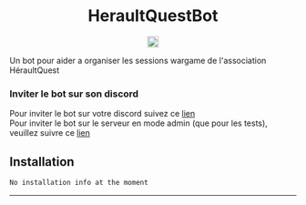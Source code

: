 <h1 align="center">HeraultQuestBot</h1>
<p align="center">
<a href="https://pypi.org/project/hikari"><img height="20" alt="Supported python versions" src="https://img.shields.io/pypi/pyversions/hikari"></a>
</p>

Un bot pour aider a organiser les sessions wargame de l'association HéraultQuest

### Inviter le bot sur son discord
Pour inviter le bot sur votre discord suivez ce <a href="#" target="_blank">lien</a><br>
Pour inviter le bot sur le serveur en mode admin (que pour les tests), veuillez suivre ce <a href="https://discord.com/api/oauth2/authorize?client_id=1015619039827087400&permissions=8&scope=bot" target="_blank">lien</a>

## Installation

```bash
No installation info at the moment
```

----
